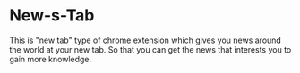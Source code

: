 # New-s-Tab
This is "new tab" type of chrome extension which gives you news around the world at your new tab. So that you can get the news that interests you to gain more knowledge.
